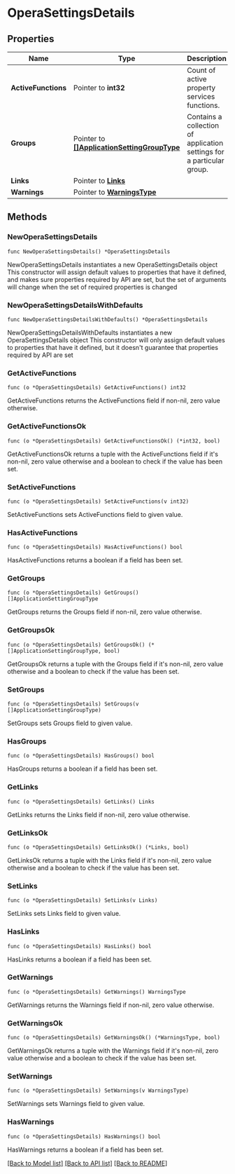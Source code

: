 # OperaSettingsDetails

## Properties

Name | Type | Description | Notes
------------ | ------------- | ------------- | -------------
**ActiveFunctions** | Pointer to **int32** | Count of active property services functions. | [optional] 
**Groups** | Pointer to [**[]ApplicationSettingGroupType**](ApplicationSettingGroupType.md) | Contains a collection of application settings for a particular group. | [optional] 
**Links** | Pointer to [**Links**](Links.md) |  | [optional] 
**Warnings** | Pointer to [**WarningsType**](WarningsType.md) |  | [optional] 

## Methods

### NewOperaSettingsDetails

`func NewOperaSettingsDetails() *OperaSettingsDetails`

NewOperaSettingsDetails instantiates a new OperaSettingsDetails object
This constructor will assign default values to properties that have it defined,
and makes sure properties required by API are set, but the set of arguments
will change when the set of required properties is changed

### NewOperaSettingsDetailsWithDefaults

`func NewOperaSettingsDetailsWithDefaults() *OperaSettingsDetails`

NewOperaSettingsDetailsWithDefaults instantiates a new OperaSettingsDetails object
This constructor will only assign default values to properties that have it defined,
but it doesn't guarantee that properties required by API are set

### GetActiveFunctions

`func (o *OperaSettingsDetails) GetActiveFunctions() int32`

GetActiveFunctions returns the ActiveFunctions field if non-nil, zero value otherwise.

### GetActiveFunctionsOk

`func (o *OperaSettingsDetails) GetActiveFunctionsOk() (*int32, bool)`

GetActiveFunctionsOk returns a tuple with the ActiveFunctions field if it's non-nil, zero value otherwise
and a boolean to check if the value has been set.

### SetActiveFunctions

`func (o *OperaSettingsDetails) SetActiveFunctions(v int32)`

SetActiveFunctions sets ActiveFunctions field to given value.

### HasActiveFunctions

`func (o *OperaSettingsDetails) HasActiveFunctions() bool`

HasActiveFunctions returns a boolean if a field has been set.

### GetGroups

`func (o *OperaSettingsDetails) GetGroups() []ApplicationSettingGroupType`

GetGroups returns the Groups field if non-nil, zero value otherwise.

### GetGroupsOk

`func (o *OperaSettingsDetails) GetGroupsOk() (*[]ApplicationSettingGroupType, bool)`

GetGroupsOk returns a tuple with the Groups field if it's non-nil, zero value otherwise
and a boolean to check if the value has been set.

### SetGroups

`func (o *OperaSettingsDetails) SetGroups(v []ApplicationSettingGroupType)`

SetGroups sets Groups field to given value.

### HasGroups

`func (o *OperaSettingsDetails) HasGroups() bool`

HasGroups returns a boolean if a field has been set.

### GetLinks

`func (o *OperaSettingsDetails) GetLinks() Links`

GetLinks returns the Links field if non-nil, zero value otherwise.

### GetLinksOk

`func (o *OperaSettingsDetails) GetLinksOk() (*Links, bool)`

GetLinksOk returns a tuple with the Links field if it's non-nil, zero value otherwise
and a boolean to check if the value has been set.

### SetLinks

`func (o *OperaSettingsDetails) SetLinks(v Links)`

SetLinks sets Links field to given value.

### HasLinks

`func (o *OperaSettingsDetails) HasLinks() bool`

HasLinks returns a boolean if a field has been set.

### GetWarnings

`func (o *OperaSettingsDetails) GetWarnings() WarningsType`

GetWarnings returns the Warnings field if non-nil, zero value otherwise.

### GetWarningsOk

`func (o *OperaSettingsDetails) GetWarningsOk() (*WarningsType, bool)`

GetWarningsOk returns a tuple with the Warnings field if it's non-nil, zero value otherwise
and a boolean to check if the value has been set.

### SetWarnings

`func (o *OperaSettingsDetails) SetWarnings(v WarningsType)`

SetWarnings sets Warnings field to given value.

### HasWarnings

`func (o *OperaSettingsDetails) HasWarnings() bool`

HasWarnings returns a boolean if a field has been set.


[[Back to Model list]](../README.md#documentation-for-models) [[Back to API list]](../README.md#documentation-for-api-endpoints) [[Back to README]](../README.md)


